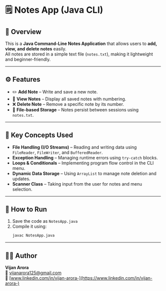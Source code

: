 # 🗒️ Notes App (Java CLI)

## 📌 Overview
This is a **Java Command-Line Notes Application** that allows users to **add, view, and delete notes** easily.  
All notes are stored in a simple text file (`notes.txt`), making it lightweight and beginner-friendly.

---

## ⚙️ Features
- ✏️ **Add Note** – Write and save a new note.  
- 📖 **View Notes** – Display all saved notes with numbering.  
- ❌ **Delete Note** – Remove a specific note by its number.  
- 💾 **File-based Storage** – Notes persist between sessions using `notes.txt`.

---

## 🧠 Key Concepts Used
- **File Handling (I/O Streams)** – Reading and writing data using `FileReader`, `FileWriter`, and `BufferedReader`.  
- **Exception Handling** – Managing runtime errors using `try-catch` blocks.  
- **Loops & Conditionals** – Implementing program flow control in the CLI menu.  
- **Dynamic Data Storage** – Using `ArrayList` to manage note deletion and updates.  
- **Scanner Class** – Taking input from the user for notes and menu selection.  

---

## 🧠 How to Run
1. Save the code as `NotesApp.java`
2. Compile it using:
   ```bash
   javac NotesApp.java

---

## 🧑‍💻 Author
**Vijan Arora**  
📧 [vijanarora125@gmail.com](mailto:vijanarora125@gmail.com)  
🔗 [www.linkedin.com/in/vijan-arora-](https://www.linkedin.com/in/vijan-arora-)  
